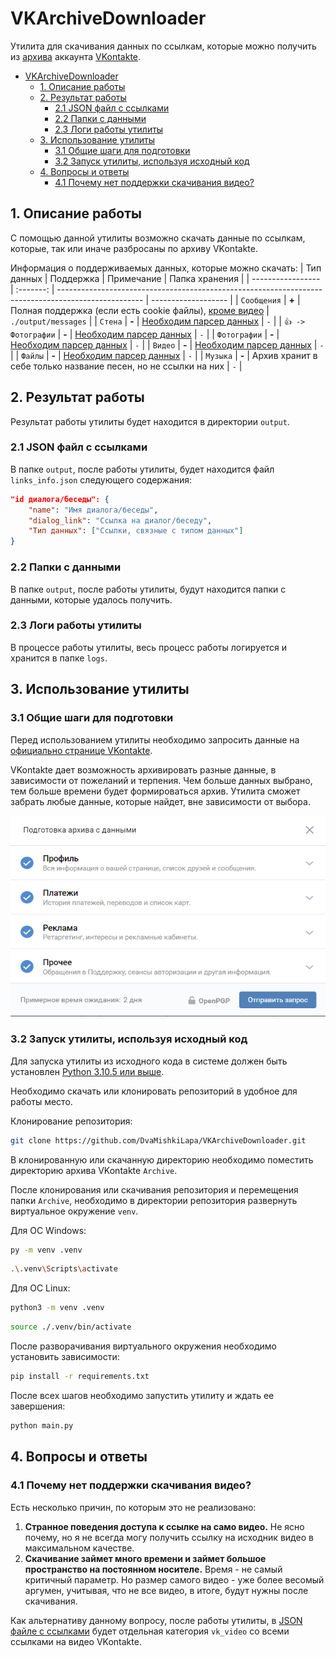 # VKArchiveDownloader

Утилита для скачивания данных по ссылкам, которые можно получить из [архива](https://vk.com/faq18145) аккаунта [VKontakte](https://vk.com/feed).

- [VKArchiveDownloader](#vkarchivedownloader)
  - [1. Описание работы](#1-описание-работы)
  - [2. Результат работы](#2-результат-работы)
    - [2.1 JSON файл с ссылками](#21-json-файл-с-ссылками)
    - [2.2 Папки с данными](#22-папки-с-данными)
    - [2.3 Логи работы утилиты](#23-логи-работы-утилиты)
  - [3. Использование утилиты](#3-использование-утилиты)
    - [3.1 Общие шаги для подготовки](#31-общие-шаги-для-подготовки)
    - [3.2 Запуск утилиты, используя исходный код](#32-запуск-утилиты-используя-исходный-код)
  - [4. Вопросы и ответы](#4-вопросы-и-ответы)
    - [4.1 Почему нет поддержки скачивания видео?](#41-почему-нет-поддержки-скачивания-видео)

## 1. Описание работы

С помощью данной утилиты возможно скачать данные по ссылкам, которые, так или иначе разбросаны по архиву VKontakte.

Информация о поддерживаемых данных, которые можно скачать:
| Тип данных        | Поддержка | Примечание                                                                                          | Папка хранения      |
| ----------------- | :-------: | --------------------------------------------------------------------------------------------------- | ------------------- |
| `Сообщения`       |   **+**   | Полная поддержка (если есть cookie файлы), [кроме видео](#41-почему-нет-поддержки-скачивания-видео) | `./output/messages` |
| `Стена`           |   **-**   | [Необходим парсер данных](https://github.com/DvaMishkiLapa/VKArchiveDownloader/issues/10)           | `-`                 |
| `👍 -> Фотографии` |   **-**   | [Необходим парсер данных](https://github.com/DvaMishkiLapa/VKArchiveDownloader/issues/11)           | `-`                 |
| `Фотографии`      |   **-**   | [Необходим парсер данных](https://github.com/DvaMishkiLapa/VKArchiveDownloader/issues/12)           | `-`                 |
| `Видео`           |   **-**   | [Необходим парсер данных](https://github.com/DvaMishkiLapa/VKArchiveDownloader/issues/13)           | `-`                 |
| `Файлы`           |   **-**   | [Необходим парсер данных](https://github.com/DvaMishkiLapa/VKArchiveDownloader/issues/14)           | `-`                 |
| `Музыка`          |   **-**   | Архив хранит в себе только название песен, но не ссылки на них                                      | `-`                 |

## 2. Результат работы

Результат работы утилиты будет находится в директории `output`.

### 2.1 JSON файл с ссылками

В папке `output`, после работы утилиты, будет находится файл `links_info.json` следующего содержания:

```json
"id диалога/беседы": {
    "name": "Имя диалога/беседы",
    "dialog_link": "Ссылка на диалог/беседу",
    "Тип данных": ["Ссылки, связные с типом данных"]
}
```

### 2.2 Папки с данными

В папке `output`, после работы утилиты, будут находится папки с данными, которые удалось получить.

### 2.3 Логи работы утилиты

В процессе работы утилиты, весь процесс работы логируется и хранится в папке `logs`.

## 3. Использование утилиты

### 3.1 Общие шаги для подготовки

Перед использованием утилиты необходимо запросить данные на [официально странице VKontakte](https://vk.com/data_protection?section=rules&scroll_to_archive=1).

VKontakte дает возможность архивировать разные данные, в зависимости от пожеланий и терпения. Чем больше данных выбрано, тем больше времени будет формироваться архив.
Утилита сможет забрать любые данные, которые найдет, вне зависимости от выбора.

![Диалог выбора данных для архивирования](./readme_img/vk_archive.png)

### 3.2 Запуск утилиты, используя исходный код

Для запуска утилиты из исходного кода в системе должен быть установлен [Python 3.10.5 или выше](https://www.python.org/).

Необходимо скачать или клонировать репозиторий в удобное для работы место.

Клонирование репозитория:

```bash
git clone https://github.com/DvaMishkiLapa/VKArchiveDownloader.git
```

В клонированную или скачанную директорию необходимо поместить директорию архива VKontakte `Archive`.

После клонирования или скачивания репозитория и перемещения папки `Archive`, необходимо в директории репозитория развернуть виртуальное окружение `venv`.

Для ОС Windows:

```bash
py -m venv .venv
```

```bash
.\.venv\Scripts\activate
```

Для ОС Linux:

```bash
python3 -m venv .venv
```

```bash
source ./.venv/bin/activate
```

После разворачивания виртуального окружения необходимо установить зависимости:

```bash
pip install -r requirements.txt
```

После всех шагов необходимо запустить утилиту и ждать ее завершения:

```bash
python main.py
```

## 4. Вопросы и ответы

### 4.1 Почему нет поддержки скачивания видео?

Есть несколько причин, по которым это не реализовано:

1. **Странное поведения доступа к ссылке на само видео.** Не ясно почему, но я не всегда могу получить ссылку на исходник видео в максимальном качестве.
2. **Скачивание займет много времени и займет большое пространство на постоянном носителе.** Время - не самый критичный параметр. Но размер самого видео - уже более весомый аргумен, учитывая, что не все видео, в итоге, будут нужны после скачивания.

Как альтернативу данному вопросу, после работы утилиты, в [JSON файле с ссылками](#21-json-файл-с-ссылками) будет отдельная категория `vk_video` со всеми ссылками на видео VKontakte.

